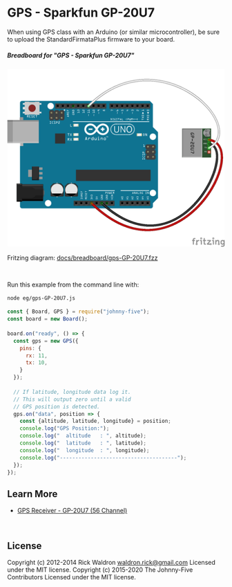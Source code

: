 <!--remove-start-->

# GPS - Sparkfun GP-20U7

<!--remove-end-->


When using GPS class with an Arduino (or similar microcontroller), be sure to upload the StandardFirmataPlus firmware to your board.





##### Breadboard for "GPS - Sparkfun GP-20U7"



![docs/breadboard/gps-GP-20U7.png](breadboard/gps-GP-20U7.png)<br>

Fritzing diagram: [docs/breadboard/gps-GP-20U7.fzz](breadboard/gps-GP-20U7.fzz)

&nbsp;




Run this example from the command line with:
```bash
node eg/gps-GP-20U7.js
```


```javascript
const { Board, GPS } = require("johnny-five");
const board = new Board();

board.on("ready", () => {
  const gps = new GPS({
    pins: {
      rx: 11,
      tx: 10,
    }
  });

  // If latitude, longitude data log it.
  // This will output zero until a valid
  // GPS position is detected.
  gps.on("data", position => {
    const {altitude, latitude, longitude} = position;
    console.log("GPS Position:");
    console.log("  altitude   : ", altitude);
    console.log("  latitude   : ", latitude);
    console.log("  longitude  : ", longitude);
    console.log("--------------------------------------");
  });
});

```









## Learn More

- [GPS Receiver - GP-20U7 (56 Channel)](https://www.sparkfun.com/products/13740)

&nbsp;

<!--remove-start-->

## License
Copyright (c) 2012-2014 Rick Waldron <waldron.rick@gmail.com>
Licensed under the MIT license.
Copyright (c) 2015-2020 The Johnny-Five Contributors
Licensed under the MIT license.

<!--remove-end-->
